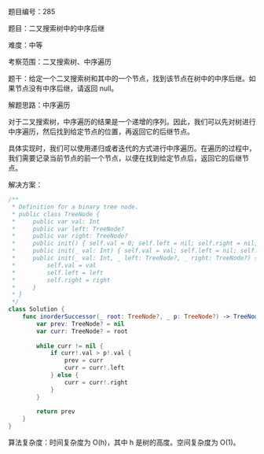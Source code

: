 题目编号：285

题目：二叉搜索树中的中序后继

难度：中等

考察范围：二叉搜索树、中序遍历

题干：给定一个二叉搜索树和其中的一个节点，找到该节点在树中的中序后继。如果节点没有中序后继，请返回 null。

解题思路：中序遍历

对于二叉搜索树，中序遍历的结果是一个递增的序列。因此，我们可以先对树进行中序遍历，然后找到给定节点的位置，再返回它的后继节点。

具体实现时，我们可以使用递归或者迭代的方式进行中序遍历。在遍历的过程中，我们需要记录当前节点的前一个节点，以便在找到给定节点后，返回它的后继节点。

解决方案：

```swift
/**
 * Definition for a binary tree node.
 * public class TreeNode {
 *     public var val: Int
 *     public var left: TreeNode?
 *     public var right: TreeNode?
 *     public init() { self.val = 0; self.left = nil; self.right = nil; }
 *     public init(_ val: Int) { self.val = val; self.left = nil; self.right = nil; }
 *     public init(_ val: Int, _ left: TreeNode?, _ right: TreeNode?) {
 *         self.val = val
 *         self.left = left
 *         self.right = right
 *     }
 * }
 */
class Solution {
    func inorderSuccessor(_ root: TreeNode?, _ p: TreeNode?) -> TreeNode? {
        var prev: TreeNode? = nil
        var curr: TreeNode? = root
        
        while curr != nil {
            if curr!.val > p!.val {
                prev = curr
                curr = curr!.left
            } else {
                curr = curr!.right
            }
        }
        
        return prev
    }
}
```

算法复杂度：时间复杂度为 O(h)，其中 h 是树的高度。空间复杂度为 O(1)。
